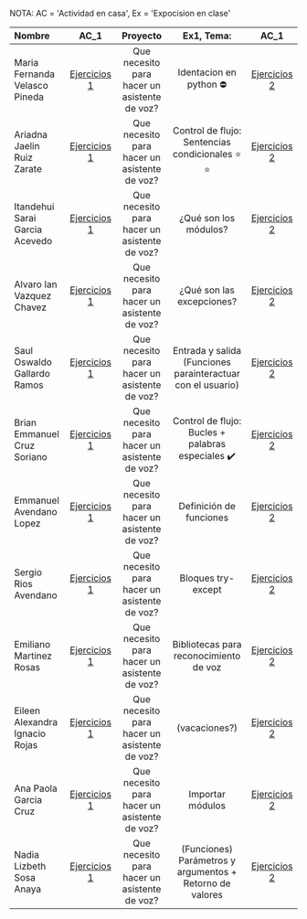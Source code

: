 NOTA: AC = 'Actividad en casa', Ex = 'Expocision en clase'

| Nombre | AC_1 |  Proyecto | Ex1, Tema: | AC_1 |
|:-----|:--:|:--:|:--:|:--:|
| Maria Fernanda Velasco Pineda | [Ejercicios 1](https://github.com/Robotica76/Python_Bootcamp/blob/main/Students/AC1.md) | Que necesito para hacer un asistente de voz? |Identacion en python :no_entry: | [Ejercicios 2](https://github.com/Robotica76/Python_Bootcamp/blob/main/Students/AC2.md) |
| Ariadna Jaelin Ruiz Zarate | [Ejercicios 1](https://github.com/Robotica76/Python_Bootcamp/blob/main/Students/AC1.md) | Que necesito para hacer un asistente de voz?| Control de flujo: Sentencias condicionales :star: :star:|[Ejercicios 2](https://github.com/Robotica76/Python_Bootcamp/blob/main/Students/AC2.md) |
| Itandehui Sarai Garcia Acevedo | [Ejercicios 1](https://github.com/Robotica76/Python_Bootcamp/blob/main/Students/AC1.md) | Que necesito para hacer un asistente de voz?| ¿Qué son los módulos? |[Ejercicios 2](https://github.com/Robotica76/Python_Bootcamp/blob/main/Students/AC2.md) |
| Alvaro Ian Vazquez Chavez | [Ejercicios 1](https://github.com/Robotica76/Python_Bootcamp/blob/main/Students/AC1.md) | Que necesito para hacer un asistente de voz?| ¿Qué son las excepciones? |[Ejercicios 2](https://github.com/Robotica76/Python_Bootcamp/blob/main/Students/AC2.md) |
| Saul Oswaldo Gallardo Ramos | [Ejercicios 1](https://github.com/Robotica76/Python_Bootcamp/blob/main/Students/AC1.md) | Que necesito para hacer un asistente de voz?| Entrada y salida (Funciones parainteractuar con el usuario) |[Ejercicios 2](https://github.com/Robotica76/Python_Bootcamp/blob/main/Students/AC2.md) |
| Brian Emmanuel Cruz Soriano | [Ejercicios 1](https://github.com/Robotica76/Python_Bootcamp/blob/main/Students/AC1.md) | Que necesito para hacer un asistente de voz?| Control de flujo: Bucles + palabras especiales :heavy_check_mark: |[Ejercicios 2](https://github.com/Robotica76/Python_Bootcamp/blob/main/Students/AC2.md) |
| Emmanuel Avendano Lopez | [Ejercicios 1](https://github.com/Robotica76/Python_Bootcamp/blob/main/Students/AC1.md) | Que necesito para hacer un asistente de voz?| Definición de funciones |[Ejercicios 2](https://github.com/Robotica76/Python_Bootcamp/blob/main/Students/AC2.md) |
| Sergio Rios Avendano | [Ejercicios 1](https://github.com/Robotica76/Python_Bootcamp/blob/main/Students/AC1.md) | Que necesito para hacer un asistente de voz?| Bloques try-except |[Ejercicios 2](https://github.com/Robotica76/Python_Bootcamp/blob/main/Students/AC2.md) |
| Emiliano Martinez Rosas | [Ejercicios 1](https://github.com/Robotica76/Python_Bootcamp/blob/main/Students/AC1.md) | Que necesito para hacer un asistente de voz?| Bibliotecas para reconocimiento de voz |[Ejercicios 2](https://github.com/Robotica76/Python_Bootcamp/blob/main/Students/AC2.md) |
| Eileen Alexandra Ignacio Rojas | [Ejercicios 1](https://github.com/Robotica76/Python_Bootcamp/blob/main/Students/AC1.md) | Que necesito para hacer un asistente de voz?| (vacaciones?)|[Ejercicios 2](https://github.com/Robotica76/Python_Bootcamp/blob/main/Students/AC2.md) |
| Ana Paola Garcia Cruz | [Ejercicios 1](https://github.com/Robotica76/Python_Bootcamp/blob/main/Students/AC1.md) | Que necesito para hacer un asistente de voz?| Importar módulos |[Ejercicios 2](https://github.com/Robotica76/Python_Bootcamp/blob/main/Students/AC2.md) |
| Nadia Lizbeth Sosa Anaya | [Ejercicios 1](https://github.com/Robotica76/Python_Bootcamp/blob/main/Students/AC1.md) | Que necesito para hacer un asistente de voz?| (Funciones) Parámetros y argumentos + Retorno de valores |[Ejercicios 2](https://github.com/Robotica76/Python_Bootcamp/blob/main/Students/AC2.md) |
